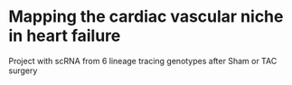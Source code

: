 # Mapping the cardiac vascular niche in heart failure
Project with scRNA from 6 lineage tracing genotypes after Sham or TAC surgery
